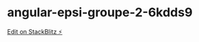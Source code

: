 # angular-epsi-groupe-2-6kdds9

[Edit on StackBlitz ⚡️](https://stackblitz.com/edit/angular-epsi-groupe-2-6kdds9)